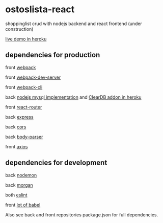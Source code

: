# ostoslista-react
shoppinglist crud with nodejs backend and react frontend (under construction)

[live demo in heroku](https://stormy-escarpment-74299.herokuapp.com/)

## dependencies for production

front [webpack](https://www.npmjs.com/package/webpack)

front [webpack-dev-server](https://github.com/webpack/webpack-dev-server)

front [webpack-cli](https://www.npmjs.com/package/webpack-cli)

back [nodejs mysql implementation](https://github.com/mysqljs/mysql) and [ClearDB addon in heroku](https://devcenter.heroku.com/articles/cleardb)

front [react-router](https://github.com/ReactTraining/react-router)

back [express](https://expressjs.com/)

back [cors](https://github.com/expressjs/cors)

back [body-parser](https://github.com/expressjs/body-parser)

front [axios](https://www.npmjs.com/package/axios)

## dependencies for development

back [nodemon](https://github.com/remy/nodemon)

back [morgan](https://github.com/expressjs/morgan)

both [eslint](https://www.npmjs.com/package/eslint-plugin-react)

front [lot of babel](https://github.com/babel)


Also see back and front repositories package.json for full dependencies.


